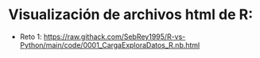 # Visualización de archivos html de R:
* Reto 1: https://raw.githack.com/SebRey1995/R-vs-Python/main/code/0001_CargaExploraDatos_R.nb.html

